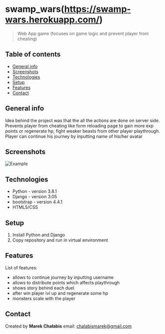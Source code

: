 # swamp_wars(https://swamp-wars.herokuapp.com/)

> Web App game (focuses on game logic and prevent player from cheating)

## Table of contents

- [General info](#general-info)
- [Screenshots](#screenshots)
- [Technologies](#technologies)
- [Setup](#setup)
- [Features](#features)
- [Contact](#contact)

## General info

Idea behind the project was that the all the actions are done on server side. Prevents player from cheating like form reloading page to gain more exp points or regenerate hp, fight weaker beasts from other player playthrough. Player can continue his journey by inputting name of his/her avatar

## Screenshots

![Example](./swamp_wars_example.jpg)

## Technologies

- Python - version 3.8.1
- Django - version 3.05
- bootstrap - version 4.4.1
- HTML5/CSS

## Setup

1. Install Python and Django
2. Copy repository and run in virtual environment

## Features

List of features:

- allows to continue journey by inputting username
- allows to distribute points which affects playthrough
- shows story behind each duel
- after win player lvl up and regenerate some hp
- monsters scale with the player

## Contact

Created by <b>Marek Chałabis</b> email: chalabismarek@gmail.com
